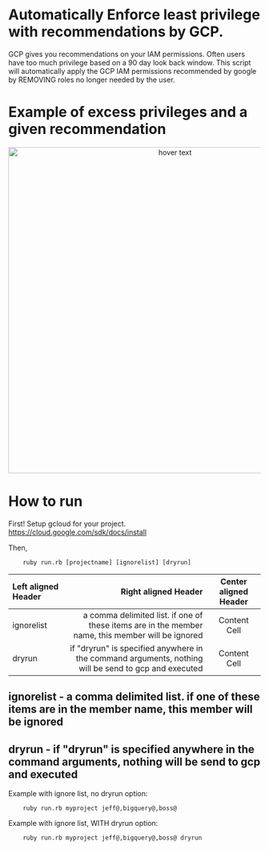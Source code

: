 # Automatically Enforce least privilege with recommendations by GCP.  


GCP gives you recommendations on your IAM permissions.  Often users have too much privilege based on a 90 day look back window. This script will automatically apply the GCP IAM permissions recommended by google by REMOVING roles no longer needed by the user.   

# Example of excess privileges and a given recommendation 

<p align="center">
  <img src="https://cloud.google.com/iam/img/recommender-replace.png" width="650" title="hover text">
</p>

# How to run 

First! Setup gcloud for your project.  https://cloud.google.com/sdk/docs/install

Then, 
 
```
	ruby run.rb [projectname] [ignorelist] [dryrun]
```

Left aligned Header | Right aligned Header | Center aligned Header
| :--- | ---: | :---:
ignorelist  | a comma delimited list. if one of these items are in the member name, this member will be ignored  | Content Cell
dryrun  | if "dryrun" is specified anywhere in the command arguments, nothing will be send to gcp and executed | Content Cell

## ignorelist - a comma delimited list. if one of these items are in the member name, this member will be ignored 
## dryrun - if "dryrun" is specified anywhere in the command arguments, nothing will be send to gcp and executed

Example with ignore list, no dryrun option:  

```
	ruby run.rb myproject jeff@,bigquery@,boss@
```

Example with ignore list, WITH dryrun option:  

```
	ruby run.rb myproject jeff@,bigquery@,boss@ dryrun
```
